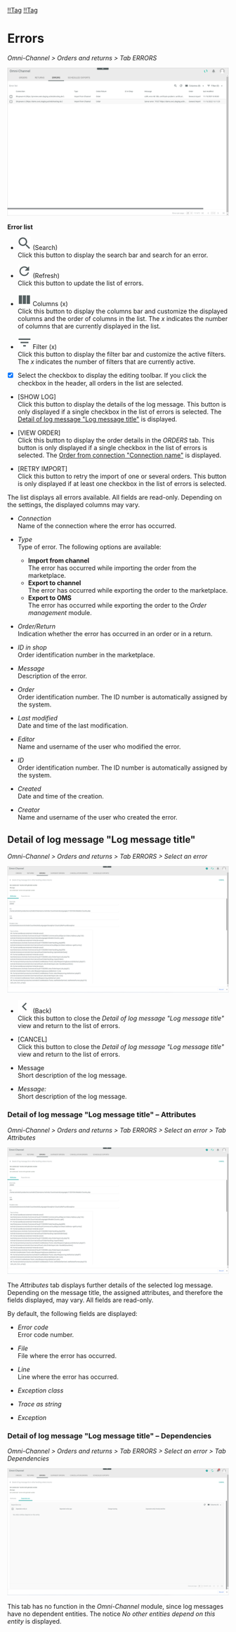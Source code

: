 [!!Tag](../Integration/0X_Tobecompleted.md)
[!!Tag](../Operation/0X_Tobecompleted.md)


# Errors

*Omni-Channel > Orders and returns > Tab ERRORS*

![Orders](../../Assets/Screenshots/Channels/OrdersReturns/Errors/Errors.png "[Orders]")

[comment]: <> (Shopware6 in Screenshot. Geht so in Ordnung?)

**Error list**	

- ![Search](../../Assets/Icons/Search.png "[Search]") (Search)   
  Click this button to display the search bar and search for an error.

- ![Refresh](../../Assets/Icons/Refresh01.png "[Refresh]") (Refresh)   
  Click this button to update the list of errors.

- ![Columns](../../Assets/Icons/Columns.png "[Columns]") Columns (x)   
  Click this button to display the columns bar and customize the displayed columns and the order of columns in the list. The *x* indicates the number of columns that are currently displayed in the list.

- ![Filter](../../Assets/Icons/Filter.png "[Filter]") Filter (x)   
  Click this button to display the filter bar and customize the active filters. The *x* indicates the number of filters that are currently active.

- [x]     
  Select the checkbox to display the editing toolbar. If you click the checkbox in the header, all orders in the list are selected.

- [SHOW LOG]  
  Click this button to display the details of the log message. This button is only displayed if a single checkbox in the list of errors is selected. The [Detail of log message "Log message title"](#detail-of-log-message-log-message-name) is displayed.

- [VIEW ORDER]  
  Click this button to display the order details in the *ORDERS* tab. This button is only displayed if a single checkbox in the list of errors is selected. The [Order from connection "Connection name"](./05a_Orders.md#order-from-connection-connection-name) is displayed.

- [RETRY IMPORT]  
  Click this button to retry the import of one or several orders. This button is only displayed if at least one checkbox in the list of errors is selected. 


The list displays all errors available. All fields are read-only. Depending on the settings, the displayed columns may vary.

- *Connection*  
    Name of the connection where the error has occurred.

- *Type*  
    Type of error. The following options are available:   
    - **Import from channel**  
        The error has occurred while importing the order from the marketplace.   
    - **Export to channel**  
        The error has occurred while exporting the order to the marketplace.  
    - **Export to OMS**  
        The error has occurred while exporting the order to the *Order management* module.

- *Order/Return*  
    Indication whether the error has occurred in an order or in a return.

- *ID in shop*  
    Order identification number in the marketplace.

[comment]: <> (Stimmt das so? Es gibt Nummer im Format 000000128 o.ä. aber auch MSN_011_00001234, also übliche NoE order number, geprüft bei NoE test account)

- *Message*  
    Description of the error.  

- *Order*  
    Order identification number. The ID number is automatically assigned by the system.

[comment]: <> (Vgl. ID, Unterschied? Hier steht Order with ID 252... aber ID stimmt nicht überein. Ist vielleicht Order ID in shop?)

- *Last modified*  
    Date and time of the last modification.

- *Editor*  
    Name and username of the user who modified the error.  

- *ID*  
    Order identification number. The ID number is automatically assigned by the system.

[comment]: <> (Vgl. Inhalt in Order Spalte: Order with ID...)

- *Created*  
    Date and time of the creation.

- *Creator*  
    Name and username of the user who created the error.


## Detail of log message "Log message title"

*Omni-Channel > Orders and returns > Tab ERRORS > Select an error*

![Detail of log message](../../Assets/Screenshots/Channels/OrdersReturns/Errors/DetailLogMessageAttributes.png "[Detail of log message]")


- ![Back](../../Assets/Icons/Back02.png "[Back]") (Back)   
  Click this button to close the *Detail of log message "Log message title"* view and return to the list of errors.

- [CANCEL]  
  Click this button to close the *Detail of log message "Log message title"* view and return to the list of errors.

[comment]: <> (Beide tun praktisch das gleiche)

- Message  
  Short description of the log message.

- *Message:*  
  Short description of the log message.

[comment]: <> (Hier Info wiederholt sich. Report als Bug?)


### Detail of log message "Log message title" &ndash; Attributes

*Omni-Channel > Orders and returns > Tab ERRORS > Select an error > Tab Attributes*

![Attributes](../../Assets/Screenshots/Channels/OrdersReturns/Errors/DetailLogMessageAttributes.png "[Attributes]")

The *Attributes* tab displays further details of the selected log message. Depending on the message title, the assigned attributes, and therefore the fields displayed, may vary. All fields are read-only.

By default, the following fields are displayed:

[comment]: <> (Felder ändern sich abhängig von Title - vgl. NotFoundException und updateDeliveryStatus? Vermutlich abhängig von Attributes, also Standardsatz dazu und keine Felder? Oder gibt es Standardfelder?)


- *Error code*  
  Error code number.

- *File*  
  File where the error has occurred.

- *Line*  
  Line where the error has occurred.

- *Exception class*  

- *Trace as string*  

- *Exception*

[comment]: <> (Further info needed)

### Detail of log message "Log message title" &ndash; Dependencies

*Omni-Channel > Orders and returns > Tab ERRORS > Select an error > Tab Dependencies*

![Dependencies](../../Assets/Screenshots/Channels/OrdersReturns/Errors/DetailLogMessageDependencies.png "[Dependencies]")

This tab has no function in the *Omni-Channel* module, since log messages have no dependent entities. The notice *No other entities depend on this entity* is displayed.

[comment]: <> (Könnte es Dependencies geben?)